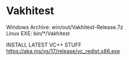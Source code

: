 # Vakhitest

Windows Archive: win/out/Vakhitest-Release.7z<br />
Linux EXE: bin/*/Vakhitest<br />

INSTALL LATEST VC++ STUFF<br />
https://aka.ms/vs/17/release/vc_redist.x86.exe